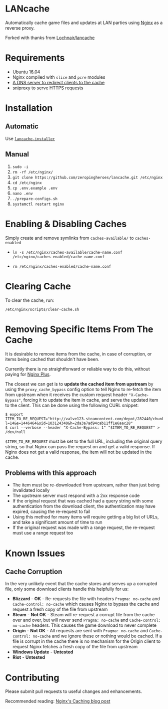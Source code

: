 # LANcache
Automatically cache game files and updates at LAN parties using [Nginx](http://nginx.org/) as a reverse proxy.

Forked with thanks from [Lochnair/lancache](https://github.com/Lochnair/lancache)

# Requirements

* Ubuntu 16.04
* Nginx compiled with `slice` and `pcre` modules
* [A DNS server to redirect clients to the cache](https://github.com/zeropingheroes/lancache-dns)
* [sniproxy](https://github.com/zeropingheroes/lancache-sniproxy) to serve HTTPS requests

# Installation

## Automatic

Use [`lancache-installer`](https://github.com/zeropingheroes/lancache-installer)

## Manual

1. `sudo -i`
2. `rm -rf /etc/nginx/`
3. `git clone https://github.com/zeropingheroes/lancache.git /etc/nginx`
4. `cd /etc/nginx`
5. `cp .env.example .env`
6. `nano .env`
7. `./prepare-configs.sh`
8. `systemctl restart nginx`

# Enabling & Disabling Caches

Simply create and remove symlinks from `caches-available/` to `caches-enabled`

- `ln -s /etc/nginx/caches-available/cache-name.conf /etc/nginx/caches-enabled/cache-name.conf`

- `rm /etc/nginx/caches-enabled/cache-name.conf`

# Clearing Cache

To clear the cache, run:

`/etc/nginx/scripts/clear-cache.sh`

# Removing Specific Items From The Cache

It is desirable to remove items from the cache, in case of corruption, or items being cached that shouldn't have been.

Currently there is no straightforward or reliable way to do this, without paying for [Nginx Plus](https://www.nginx.com/products/nginx/). 

The closest we can get is to **update the cached item from upstream** by using the `proxy_cache_bypass` config option to tell Nginx to re-fetch the item from upstream when it receives the custom request header `"X-Cache-Bypass"`, forcing it to update the item in cache, and serve the updated item to the client. This can be done using the following CURL snippet:

```
$ export ITEM_TO_RE_REQUEST="http://valve123.steamcontent.com/depot/282440/chunk/d6556e1b9f7?l=14&e=1446464&sid=103124340&h=2da3a7ad94cab11ff1e6aac28"
$ curl --verbose --header "X-Cache-Bypass: 1" "$ITEM_TO_RE_REQUEST" > /dev/null
```

`$ITEM_TO_RE_REQUEST` must be set to the full URL, including the original query string, so that Nginx can pass the request on and get a valid response. If Nginx does not get a valid response, the item will not be updated in the cache.

## Problems with this approach

- The item must be re-downloaded from upstream, rather than just being invalidated locally
- The upstream server must respond with a 2xx response code
- If the original request that was cached had a query string with some authentication from the download client, the authentication may have expired, causing the re-request to fail
- Using this method for many items will require getting a big list of URLs, and take a significant amount of time to run
- If the original request was made with a range request, the re-request must use a range request too

# Known Issues

## Cache Corruption
In the very unlikely event that the cache stores and serves up a corrupted file, only some download clients handle this helpfully for us:

* **Blizzard** - **OK** - Re-requests the file with headers `Pragma: no-cache` and `Cache-control: no-cache` which causes Nginx to bypass the cache and request a fresh copy of the file from upstream 
* **Steam** - **Not OK** - Steam will re-request a corrupt file from the cache over and over, but will never send `Pragma: no-cache` and `Cache-control: no-cache` headers. This causes the game download to never complete
* **Origin** - **Not OK** - All requests are sent with `Pragma: no-cache` and `Cache-control: no-cache` and we ignore these or nothing would be cached. If a file is corrupt in the cache there is no mechanism for the Origin client to request Nginx fetches a fresh copy of the file from upstream
* **Windows Update** - **Untested**
* **Riot** - **Untested**

# Contributing

Please submit pull requests to useful changes and enhancements.

Recommended reading: [Nginx's Caching blog post](https://www.nginx.com/blog/nginx-high-performance-caching/)
